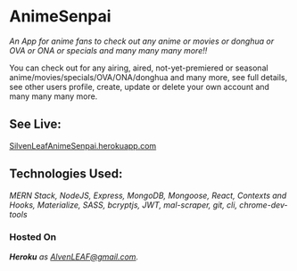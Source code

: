 # AnimeSenpai
*An App for anime fans to check out any anime or movies or donghua or OVA or ONA or specials and many many many more!!* 

You can check out for any airing, aired, not-yet-premiered or seasonal anime/movies/specials/OVA/ONA/donghua and many more, see full details, see other users profile, create, update or delete your own account and many many many more.

## **See Live:**
[SilvenLeafAnimeSenpai.herokuapp.com](http://SilvenLeafAnimeSenpai.herokuapp.com)    


## **Technologies Used:**
*MERN Stack, NodeJS, Express, MongoDB, Mongoose, React, Contexts and Hooks, Materialize, SASS, bcryptjs, JWT, mal-scraper, git, cli, chrome-dev-tools*    


### **Hosted On**
***Heroku*** *as AlvenLEAF@gmail.com.*
